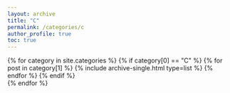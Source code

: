 ```yaml
---
layout: archive
title: "C"
permalink: /categories/c
author_profile: true
toc: true
---
```

{% for category in site.categories %}
  {% if category[0] == "C" %}
    {% for post in category[1] %}
      {% include archive-single.html type=list %}
    {% endfor %}
  {% endif %}  
{% endfor %}

